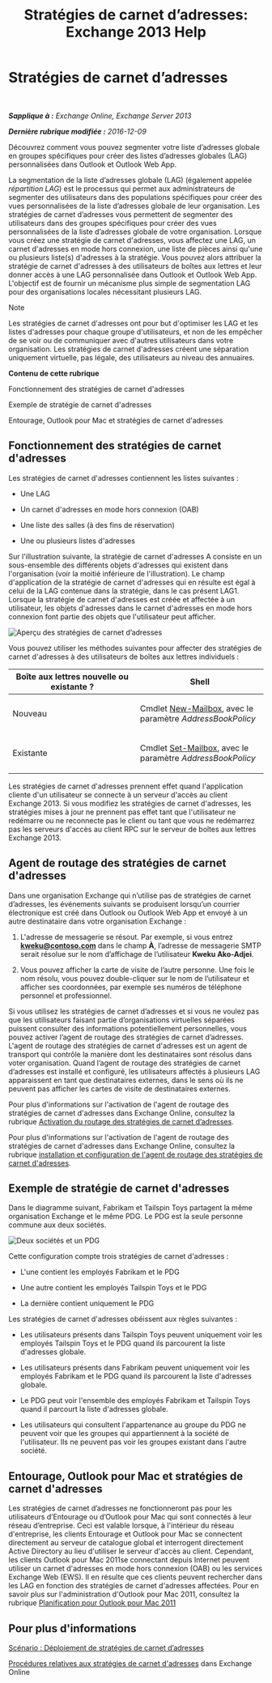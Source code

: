 ﻿---
title: 'Stratégies de carnet d’adresses: Exchange 2013 Help'
TOCTitle: Stratégies de carnet d’adresses
ms:assetid: d0a916a1-e3ed-49ae-b116-a559be0dcce6
ms:mtpsurl: https://technet.microsoft.com/fr-fr/library/Hh529948(v=EXCHG.150)
ms:contentKeyID: 50479283
ms.date: 04/24/2018
mtps_version: v=EXCHG.150
ms.translationtype: HT
---

# Stratégies de carnet d’adresses

 

_**Sapplique à :** Exchange Online, Exchange Server 2013_

_**Dernière rubrique modifiée :** 2016-12-09_

Découvrez comment vous pouvez segmenter votre liste d’adresses globale en groupes spécifiques pour créer des listes d’adresses globales (LAG) personnalisées dans Outlook et Outlook Web App.

La segmentation de la liste d’adresses globale (LAG) (également appelée *répartition LAG*) est le processus qui permet aux administrateurs de segmenter des utilisateurs dans des populations spécifiques pour créer des vues personnalisées de la liste d’adresses globale de leur organisation. Les stratégies de carnet d’adresses vous permettent de segmenter des utilisateurs dans des groupes spécifiques pour créer des vues personnalisées de la liste d’adresses globale de votre organisation. Lorsque vous créez une stratégie de carnet d'adresses, vous affectez une LAG, un carnet d'adresses en mode hors connexion, une liste de pièces ainsi qu'une ou plusieurs liste(s) d'adresses à la stratégie. Vous pouvez alors attribuer la stratégie de carnet d'adresses à des utilisateurs de boîtes aux lettres et leur donner accès à une LAG personnalisée dans Outlook et Outlook Web App. L'objectif est de fournir un mécanisme plus simple de segmentation LAG pour des organisations locales nécessitant plusieurs LAG.

> [!NOTE]
> Les stratégies de carnet d'adresses ont pour but d'optimiser les LAG et les listes d'adresses pour chaque groupe d'utilisateurs, et non de les empêcher de se voir ou de communiquer avec d'autres utilisateurs dans votre organisation. Les stratégies de carnet d'adresses créent une séparation uniquement virtuelle, pas légale, des utilisateurs au niveau des annuaires.


**Contenu de cette rubrique**

Fonctionnement des stratégies de carnet d'adresses

Exemple de stratégie de carnet d'adresses

Entourage, Outlook pour Mac et stratégies de carnet d'adresses

## Fonctionnement des stratégies de carnet d'adresses

Les stratégies de carnet d'adresses contiennent les listes suivantes :

  - Une LAG

  - Un carnet d'adresses en mode hors connexion (OAB)

  - Une liste des salles (à des fins de réservation)

  - Une ou plusieurs listes d'adresses

Sur l'illustration suivante, la stratégie de carnet d'adresses A consiste en un sous-ensemble des différents objets d'adresses qui existent dans l'organisation (voir la moitié inférieure de l'illustration). Le champ d'application de la stratégie de carnet d'adresses qui en résulte est égal à celui de la LAG contenue dans la stratégie, dans le cas présent LAG1. Lorsque la stratégie de carnet d'adresses est créée et affectée à un utilisateur, les objets d'adresses dans le carnet d'adresses en mode hors connexion font partie des objets que l'utilisateur peut afficher.

![Aperçu des stratégies de carnet d’adresses](images/Hh529948.68084064-7319-431b-be3b-0cce761258b1(EXCHG.150).gif "Aperçu des stratégies de carnet d’adresses")

Vous pouvez utiliser les méthodes suivantes pour affecter des stratégies de carnet d'adresses à des utilisateurs de boîtes aux lettres individuels :


<table>
<colgroup>
<col style="width: 50%" />
<col style="width: 50%" />
</colgroup>
<thead>
<tr class="header">
<th>Boîte aux lettres nouvelle ou existante ?</th>
<th>Shell</th>
</tr>
</thead>
<tbody>
<tr class="odd">
<td><p>Nouveau</p></td>
<td><p>Cmdlet <a href="https://technet.microsoft.com/fr-fr/library/aa997663(v=exchg.150)">New-Mailbox</a>, avec le paramètre <em>AddressBookPolicy</em></p></td>
</tr>
<tr class="even">
<td><p>Existante</p></td>
<td><p>Cmdlet <a href="https://technet.microsoft.com/fr-fr/library/bb123981(v=exchg.150)">Set-Mailbox</a>, avec le paramètre <em>AddressBookPolicy</em></p>
<p></p></td>
</tr>
</tbody>
</table>


Les stratégies de carnet d'adresses prennent effet quand l'application cliente d'un utilisateur se connecte à un serveur d'accès au client Exchange 2013. Si vous modifiez les stratégies de carnet d'adresses, les stratégies mises à jour ne prennent pas effet tant que l'utilisateur ne redémarre ou ne reconnecte pas le client ou tant que vous ne redémarrez pas les serveurs d'accès au client RPC sur le serveur de boîtes aux lettres Exchange 2013.

## Agent de routage des stratégies de carnet d'adresses

Dans une organisation Exchange qui n’utilise pas de stratégies de carnet d’adresses, les événements suivants se produisent lorsqu’un courrier électronique est créé dans Outlook ou Outlook Web App et envoyé à un autre destinataire dans votre organisation Exchange :

1.  L'adresse de messagerie se résout. Par exemple, si vous entrez <strong>kweku@contoso.com</strong> dans le champ **À**, l’adresse de messagerie SMTP serait résolue sur le nom d’affichage de l’utilisateur **Kweku Ako-Adjei**.

2.  Vous pouvez afficher la carte de visite de l’autre personne. Une fois le nom résolu, vous pouvez double-cliquer sur le nom de l’utilisateur et afficher ses coordonnées, par exemple ses numéros de téléphone personnel et professionnel.

Si vous utilisez les stratégies de carnet d’adresses et si vous ne voulez pas que les utilisateurs faisant partie d’organisations virtuelles séparées puissent consulter des informations potentiellement personnelles, vous pouvez activer l’agent de routage des stratégies de carnet d’adresses. L'agent de routage des stratégies de carnet d'adresses est un agent de transport qui contrôle la manière dont les destinataires sont résolus dans voter organisation. Quand l’agent de routage des stratégies de carnet d’adresses est installé et configuré, les utilisateurs affectés à plusieurs LAG apparaissent en tant que destinataires externes, dans le sens où ils ne peuvent pas afficher les cartes de visite de destinataires externes.

Pour plus d'informations sur l'activation de l'agent de routage des stratégies de carnet d'adresses dans Exchange Online, consultez la rubrique [Activation du routage des stratégies de carnet d’adresses](https://technet.microsoft.com/fr-fr/library/jj891095\(v=exchg.150\)).

Pour plus d'informations sur l'activation de l'agent de routage des stratégies de carnet d'adresses dans Exchange Online, consultez la rubrique [installation et configuration de l'agent de routage des stratégies de carnet d'adresses](install-and-configure-the-address-book-policy-routing-agent-exchange-2013-help.md).

## Exemple de stratégie de carnet d'adresses

Dans le diagramme suivant, Fabrikam et Tailspin Toys partagent la même organisation Exchange et le même PDG. Le PDG est la seule personne commune aux deux sociétés.

![Deux sociétés et un PDG](images/Hh529948.c87a5654-d456-4688-acb2-0be15ba1cda6(EXCHG.150).gif "Deux sociétés et un PDG")

Cette configuration compte trois stratégies de carnet d'adresses :

  - L'une contient les employés Fabrikam et le PDG

  - Une autre contient les employés Tailspin Toys et le PDG

  - La dernière contient uniquement le PDG

Les stratégies de carnet d'adresses obéissent aux règles suivantes :

  - Les utilisateurs présents dans Tailspin Toys peuvent uniquement voir les employés Tailspin Toys et le PDG quand ils parcourent la liste d'adresses globale.

  - Les utilisateurs présents dans Fabrikam peuvent uniquement voir les employés Fabrikam et le PDG quand ils parcourent la liste d'adresses globale.

  - Le PDG peut voir l'ensemble des employés Fabrikam et Tailspin Toys quand il parcourt la liste d'adresses globale.

  - Les utilisateurs qui consultent l'appartenance au groupe du PDG ne peuvent voir que les groupes qui appartiennent à la société de l'utilisateur. Ils ne peuvent pas voir les groupes existant dans l'autre société.

## Entourage, Outlook pour Mac et stratégies de carnet d'adresses

Les stratégies de carnet d’adresses ne fonctionneront pas pour les utilisateurs d’Entourage ou d’Outlook pour Mac qui sont connectés à leur réseau d’entreprise. Ceci est valable lorsque, à l'intérieur du réseau d'entreprise, les clients Entourage et Outlook pour Mac se connectent directement au serveur de catalogue global et interrogent directement Active Directory au lieu d'utiliser le serveur d'accès au client. Cependant, les clients Outlook pour Mac 2011se connectant depuis Internet peuvent utiliser un carnet d'adresses en mode hors connexion (OAB) ou les services Exchange Web (EWS). Il en résulte que ces clients peuvent rechercher dans les LAG en fonction des stratégies de carnet d'adresses affectées. Pour en savoir plus sur l'administration d'Outlook pour Mac 2011, consultez la rubrique [Planification pour Outlook pour Mac 2011](https://go.microsoft.com/fwlink/?linkid=231878)

## Pour plus d'informations

[Scénario : Déploiement de stratégies de carnet d’adresses](scenario-deploying-address-book-policies-exchange-2013-help.md)

[Procédures relatives aux stratégies de carnet d'adresses](https://technet.microsoft.com/fr-fr/library/jj891096\(v=exchg.150\)) dans Exchange Online

